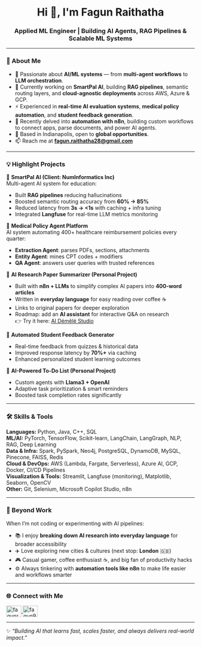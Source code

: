 <h1 align="center">Hi 👋, I'm Fagun Raithatha</h1>
<h3 align="center">Applied ML Engineer | Building AI Agents, RAG Pipelines & Scalable ML Systems</h3>

---

### 🚀 About Me
- 🎯 Passionate about **AI/ML systems** — from **multi-agent workflows** to **LLM orchestration**.  
- 🌱 Currently working on **SmartPal AI**, building **RAG pipelines**, semantic routing layers, and **cloud-agnostic deployments** across AWS, Azure & GCP.  
- ⚡ Experienced in **real-time AI evaluation systems**, **medical policy automation**, and **student feedback generation**.  
- 🤖 Recently delved into **automation with n8n**, building custom workflows to connect apps, parse documents, and power AI agents.  
- 📍 Based in Indianapolis, open to **global opportunities**.  
- 📫 Reach me at **fagun.raithatha28@gmail.com**  

---

### 💡 Highlight Projects  

🔹 **SmartPal AI (Client: NumInformatics Inc)**  
Multi-agent AI system for education:  
- Built **RAG pipelines** reducing hallucinations  
- Boosted semantic routing accuracy from **60% → 85%**  
- Reduced latency from **3s → <1s** with caching + infra tuning  
- Integrated **Langfuse** for real-time LLM metrics monitoring  

🔹 **Medical Policy Agent Platform**  
AI system automating 400+ healthcare reimbursement policies every quarter:  
- **Extraction Agent**: parses PDFs, sections, attachments  
- **Entity Agent**: mines CPT codes + modifiers  
- **QA Agent**: answers user queries with trusted references  

🔹 **AI Research Paper Summarizer (Personal Project)**  
- Built with **n8n + LLMs** to simplify complex AI papers into **400-word articles**  
- Written in **everyday language** for easy reading over coffee ☕  
- Links to original papers for deeper exploration  
- Roadmap: add an **AI assistant** for interactive Q&A on research  
👉 Try it here: [AI Démêlé Studio](https://lnkd.in/gPkhdHdg)  

🔹 **Automated Student Feedback Generator**  
- Real-time feedback from quizzes & historical data  
- Improved response latency by **70%+** via caching  
- Enhanced personalized student learning outcomes  

🔹 **AI-Powered To-Do List (Personal Project)**  
- Custom agents with **Llama3 + OpenAI**  
- Adaptive task prioritization & smart reminders  
- Boosted task completion rates significantly  

---

### 🛠️ Skills & Tools  

**Languages:** Python, Java, C++, SQL  
**ML/AI:** PyTorch, TensorFlow, Scikit-learn, LangChain, LangGraph, NLP, RAG, Deep Learning  
**Data & Infra:** Spark, PySpark, Neo4j, PostgreSQL, DynamoDB, MySQL, Pinecone, FAISS, Redis  
**Cloud & DevOps:** AWS (Lambda, Fargate, Serverless), Azure AI, GCP, Docker, CI/CD Pipelines  
**Visualization & Tools:** Streamlit, Langfuse (monitoring), Matplotlib, Seaborn, OpenCV  
**Other:** Git, Selenium, Microsoft Copilot Studio, n8n  

---

### 🎨 Beyond Work  
When I’m not coding or experimenting with AI pipelines:  
- 📚 I enjoy **breaking down AI research into everyday language** for broader accessibility  
- ✈️ Love exploring new cities & cultures (next stop: **London** 🇬🇧)  
- 🎮 Casual gamer, coffee enthusiast ☕, and big fan of productivity hacks  
- ⚙️ Always tinkering with **automation tools like n8n** to make life easier and workflows smarter  

---

### 🌐 Connect with Me  
<p align="left">
<a href="https://www.linkedin.com/in/fagun-raithatha-4365a2178/" target="blank">
  <img align="center" src="https://raw.githubusercontent.com/rahuldkjain/github-profile-readme-generator/master/src/images/icons/Social/linked-in-alt.svg" alt="fagunraithatha" height="30" width="40" />
</a>
<a href="https://github.com/fagun98" target="blank">
  <img align="center" src="https://raw.githubusercontent.com/rahuldkjain/github-profile-readme-generator/master/src/images/icons/Social/github.svg" alt="fagun98" height="30" width="40" />
</a>
</p>

---

✨ *“Building AI that learns fast, scales faster, and always delivers real-world impact.”*  

